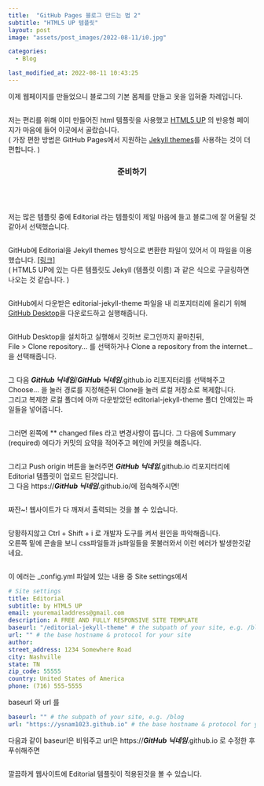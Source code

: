 ```yaml
---
title:  "GitHub Pages 블로그 만드는 법 2"
subtitle: "HTML5 UP 템플릿"
layout: post
image: "assets/post_images/2022-08-11/i0.jpg"

categories:
  - Blog

last_modified_at: 2022-08-11 10:43:25
---
```


이제 웹페이지를 만들었으니 블로그의 기본 몸체를 만들고 옷을 입혀줄 차례입니다. 

<span class="image fit"><img src="{{ 'assets/post_images/2022-08-11/i0.jpg' | relative_url }}" alt="" /></span>

저는 편리를 위해 이미 만들어진 html 템플릿을 사용했고 <a href="https://html5up.net/" target="_blank" rel=" noopener noreferrer">HTML5 UP</a> 의 반응형 페이지가 마음에 들어 이곳에서 골랐습니다. <br>
( 가장 편한 방법은 GitHub Pages에서 지원하는 <a href="http://jekyllthemes.org/" target="_blank" rel=" noopener noreferrer">Jekyll themes</a>를 사용하는 것이 더 편합니다. )

<header class="major">
  <h3>준비하기</h3>
</header>

<span class="image fit"><img src="{{ 'assets/post_images/2022-08-11/i1.jpg' | relative_url }}" alt="" /></span>

저는 많은 템플릿 중에 Editorial 라는 템플릿이 제일 마음에 들고 블로그에 잘 어울릴 것 같아서 선택했습니다. 

<span class="image fit"><img src="{{ 'assets/post_images/2022-08-11/i2.jpg' | relative_url }}" alt="" /></span>

GitHub에 Editorial을 Jekyll themes 방식으로 변환한 파일이 있어서 이 파일을 이용했습니다. <a href="https://github.com/andrewbanchich/editorial-jekyll-theme" target="_blank" rel=" noopener noreferrer">[링크]</a><br>
( HTML5 UP에 있는 다른 템플릿도 Jekyll (템플릿 이름) 과 같은 식으로 구글링하면 나오는 것 같습니다. )

<span class="image fit"><img src="{{ 'assets/post_images/2022-08-11/i3.jpg' | relative_url }}" alt="" /></span>

GitHub에서 다운받은 editorial-jekyll-theme 파일을 내 리포지터리에 올리기 위해 <a href="https://desktop.github.com/" target="_blank" rel=" noopener noreferrer">GitHub Desktop</a>을 다운로드하고 실행해줍니다.

<span class="image fit"><img src="{{ 'assets/post_images/2022-08-11/i4.jpg' | relative_url }}" alt="" /></span>

GitHub Desktop을 설치하고 실행해서 깃허브 로그인까지 끝마친뒤, <br>
File > Clone repository... 를 선택하거나 Clone a repository from the internet... 을 선택해줍니다.

<span class="image fit"><img src="{{ 'assets/post_images/2022-08-11/i5.jpg' | relative_url }}" alt="" /></span>

그 다음 ***GitHub 닉네임***/***GitHub 닉네임***.github.io 리포지터리를 선택해주고 Choose... 을 눌러 경로를 지정해준뒤 Clone을 눌러 로컬 저장소로 복제합니다. <br>
그리고 복제한 로컬 폴더에 아까 다운받았던 editorial-jekyll-theme 폴더 안에있는 파일들을 넣어줍니다.

<span class="image fit"><img src="{{ 'assets/post_images/2022-08-11/i6.jpg' | relative_url }}" alt="" /></span>

그러면 왼쪽에 ** changed files 라고 변경사항이 뜹니다. 그 다음에 Summary (required) 에다가 커밋의 요약을 적어주고 메인에 커밋을 해줍니다.

<span class="image fit"><img src="{{ 'assets/post_images/2022-08-11/i7.jpg' | relative_url }}" alt="" /></span>

그리고 Push origin 버튼을 눌러주면 ***GitHub 닉네임***.github.io 리포지터리에 Editorial 템플릿이 업로드 된것입니다. <br>
그 다음 <a>https://***GitHub 닉네임***.github.io/</a>에 접속해주시면!

<span class="image fit"><img src="{{ 'assets/post_images/2022-08-11/i8.jpg' | relative_url }}" alt="" /></span>

짜잔~! 웹사이트가 다 깨져서 출력되는 것을 볼 수 있습니다.

<span class="image fit"><img src="{{ 'assets/post_images/2022-08-11/i9.jpg' | relative_url }}" alt="" /></span>

당황하지않고 Ctrl + Shift + i 로 개발자 도구를 켜서 원인을 파악해줍니다. <br>
오른쪽 밑에 콘솔을 보니 css파일들과 js파일들을 못불러와서 이런 에러가 발생한것같네요.

<span class="image fit"><img src="{{ 'assets/post_images/2022-08-11/i10.jpg' | relative_url }}" alt="" /></span>

이 에러는 _config.yml 파일에 있는 내용 중 Site settings에서

```yaml
# Site settings
title: Editorial
subtitle: by HTML5 UP
email: youremailaddress@gmail.com
description: A FREE AND FULLY RESPONSIVE SITE TEMPLATE
baseurl: "/editorial-jekyll-theme" # the subpath of your site, e.g. /blog
url: "" # the base hostname & protocol for your site
author:
street_address: 1234 Somewhere Road
city: Nashville
state: TN
zip_code: 55555
country: United States of America
phone: (716) 555-5555
```

baseurl 와 url 를

```yaml
baseurl: "" # the subpath of your site, e.g. /blog
url: "https://ysnam1023.github.io" # the base hostname & protocol for your site
```

다음과 같이 baseurl은 비워주고 url은 https://***GitHub 닉네임***.github.io 로 수정한 후 푸쉬해주면

<span class="image fit"><img src="{{ 'assets/post_images/2022-08-11/i11.jpg' | relative_url }}" alt="" /></span>

깔끔하게 웹사이트에 Editorial 템플릿이 적용된것을 볼 수 있습니다.